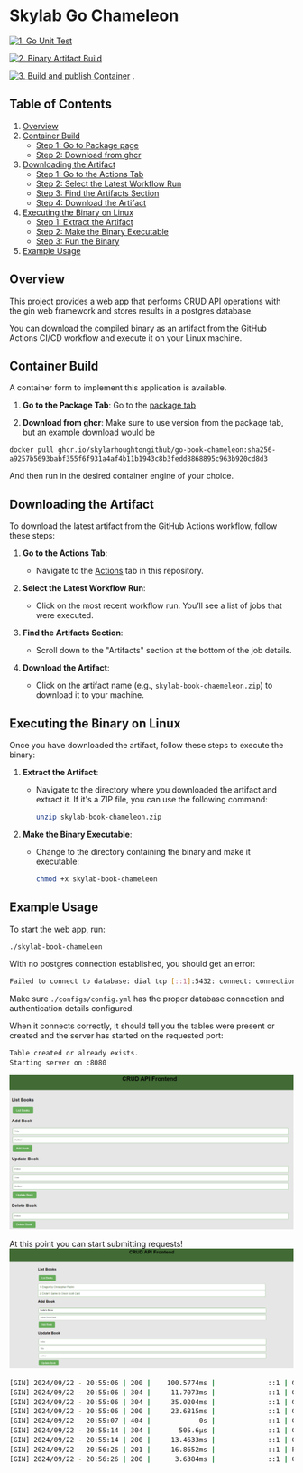 # Skylab Go Chameleon

[![1. Go Unit Test](https://github.com/SkylarHoughtonGithub/go-chameleon/actions/workflows/unit_test.yml/badge.svg)](https://github.com/SkylarHoughtonGithub/go-chameleon/actions/workflows/unit_test.yml)

[![2. Binary Artifact Build](https://github.com/SkylarHoughtonGithub/go-chameleon/actions/workflows/build_exe.yml/badge.svg)](https://github.com/SkylarHoughtonGithub/go-chameleon/actions/workflows/build_exe.yml)

[![3. Build and publish Container](https://github.com/SkylarHoughtonGithub/go-book-chameleon/actions/workflows/build_container.yml/badge.svg?branch=release)](https://github.com/SkylarHoughtonGithub/go-book-chameleon/actions/workflows/build_container.yml)
.
## Table of Contents
1. [Overview](#overview)
2. [Container Build](#container-build)
   - [Step 1: Go to Package page](#step-1-package-page)
   - [Step 2: Download from ghcr](#step-2-download-from-ghcr)
3. [Downloading the Artifact](#downloading-the-artifact)
   - [Step 1: Go to the Actions Tab](#step-1-go-to-the-actions-tab)
   - [Step 2: Select the Latest Workflow Run](#step-2-select-the-latest-workflow-run)
   - [Step 3: Find the Artifacts Section](#step-3-find-the-artifacts-section)
   - [Step 4: Download the Artifact](#step-4-download-the-artifact)
4. [Executing the Binary on Linux](#executing-the-binary-on-linux)
   - [Step 1: Extract the Artifact](#step-1-extract-the-artifact)
   - [Step 2: Make the Binary Executable](#step-2-make-the-binary-executable)
   - [Step 3: Run the Binary](#step-3-run-the-binary)
5. [Example Usage](#example-usage)


## Overview

This project provides a web app that performs CRUD API operations with the gin web framework and stores results in a postgres database. 
 
You can download the compiled binary as an artifact from the GitHub Actions CI/CD workflow and execute it on your Linux machine.

## Container Build
A container form to implement this application is available.

1. **Go to the Package Tab**:
Go to the [package tab](https://github.com/SkylarHoughtonGithub/go-book-chameleon/pkgs/container/go-book-chameleon)

2. **Download from ghcr**:
Make sure to use version from the package tab, but an example download would be 

```
docker pull ghcr.io/skylarhoughtongithub/go-book-chameleon:sha256-a9257b5693babf355f6f931a4af4b11b1943c8b3fedd8868895c963b920cd8d3
```
And then run in the desired container engine of your choice.

## Downloading the Artifact

To download the latest artifact from the GitHub Actions workflow, follow these steps:

1. **Go to the Actions Tab**:
   - Navigate to the [Actions](https://github.com/SkylarHoughtonGithub/go-chameleon/actions) tab in this repository.

2. **Select the Latest Workflow Run**:
   - Click on the most recent workflow run. You’ll see a list of jobs that were executed.

3. **Find the Artifacts Section**:
   - Scroll down to the "Artifacts" section at the bottom of the job details.

4. **Download the Artifact**:
   - Click on the artifact name (e.g., `skylab-book-chaemeleon.zip`) to download it to your machine.

## Executing the Binary on Linux

Once you have downloaded the artifact, follow these steps to execute the binary:

1. **Extract the Artifact**:
   - Navigate to the directory where you downloaded the artifact and extract it. If it's a ZIP file, you can use the following command:
     ```bash
     unzip skylab-book-chameleon.zip
     ```

2. **Make the Binary Executable**:
   - Change to the directory containing the binary and make it executable:
     ```bash
     chmod +x skylab-book-chameleon
     ```

## Example Usage

To start the web app, run:
```bash
./skylab-book-chameleon
```

With no postgres connection established, you should get an error: 
```bash
Failed to connect to database: dial tcp [::1]:5432: connect: connection refused
```

Make sure `./configs/config.yml` has the proper database connection and authentication details configured.

When it connects correctly, it should tell you the tables were present or created and the server has started on the requested port: 
```bash
Table created or already exists.
Starting server on :8080
```
![Server Started](images/server_started.png)


At this point you can start submitting requests!
![Added Entries](images/entries_added.png)
```bash
[GIN] 2024/09/22 - 20:55:06 | 200 |    100.5774ms |             ::1 | GET      "/static/"
[GIN] 2024/09/22 - 20:55:06 | 304 |     11.7073ms |             ::1 | GET      "/static/styles.css"
[GIN] 2024/09/22 - 20:55:06 | 304 |     35.0204ms |             ::1 | GET      "/static/books.js"
[GIN] 2024/09/22 - 20:55:06 | 200 |     23.6815ms |             ::1 | GET      "/api/books"
[GIN] 2024/09/22 - 20:55:07 | 404 |            0s |             ::1 | GET      "/favicon.ico"
[GIN] 2024/09/22 - 20:55:14 | 304 |       505.6µs |             ::1 | GET      "/static/"
[GIN] 2024/09/22 - 20:55:14 | 200 |     13.4633ms |             ::1 | GET      "/api/books"
[GIN] 2024/09/22 - 20:56:26 | 201 |     16.8652ms |             ::1 | POST     "/api/books"
[GIN] 2024/09/22 - 20:56:26 | 200 |      3.6384ms |             ::1 | GET      "/api/books"
```